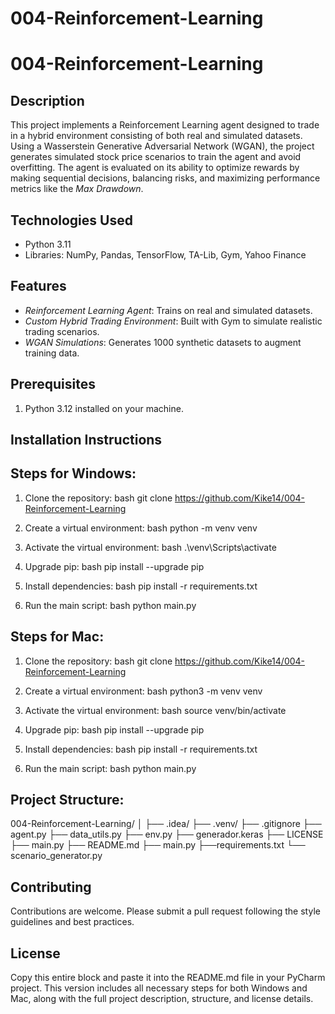 # 004-Reinforcement-Learning
# 004-Reinforcement-Learning

## Description
This project implements a Reinforcement Learning agent designed to trade in a hybrid environment consisting of both real and simulated datasets. Using a Wasserstein Generative Adversarial Network (WGAN), the project generates simulated stock price scenarios to train the agent and avoid overfitting. The agent is evaluated on its ability to optimize rewards by making sequential decisions, balancing risks, and maximizing performance metrics like the *Max Drawdown*.

## Technologies Used
- Python 3.11
- Libraries: NumPy, Pandas, TensorFlow, TA-Lib, Gym, Yahoo Finance

## Features
- *Reinforcement Learning Agent*: Trains on real and simulated datasets.
- *Custom Hybrid Trading Environment*: Built with Gym to simulate realistic trading scenarios.
- *WGAN Simulations*: Generates 1000 synthetic datasets to augment training data.
## Prerequisites
1. Python 3.12 installed on your machine.

## Installation Instructions

## Steps for Windows:
1. Clone the repository:
   bash
   git clone https://github.com/Kike14/004-Reinforcement-Learning

2. Create a virtual environment:
   bash
   python -m venv venv

3. Activate the virtual environment:
   bash
   .\venv\Scripts\activate
4. Upgrade pip:
   bash
   pip install --upgrade pip

5. Install dependencies:
   bash
   pip install -r requirements.txt

6. Run the main script:
   bash
   python main.py

## Steps for Mac:
1. Clone the repository:
   bash
   git clone https://github.com/Kike14/004-Reinforcement-Learning

2. Create a virtual environment:
   bash
   python3 -m venv venv

3. Activate the virtual environment:
   bash
   source venv/bin/activate

4. Upgrade pip:
   bash
   pip install --upgrade pip

5. Install dependencies:
   bash
   pip install -r requirements.txt

6. Run the main script:
   bash
   python main.py 

## Project Structure:
004-Reinforcement-Learning/
│
├── .idea/
├── .venv/
├── .gitignore
├── agent.py
├── data_utils.py
├── env.py
├── generador.keras
├── LICENSE
├── main.py
├── README.md
├── main.py
├──requirements.txt
└── scenario_generator.py

## Contributing
Contributions are welcome. Please submit a pull request following the style guidelines and best practices.

## License
Copy this entire block and paste it into the README.md file in your PyCharm project. This version includes all necessary steps for both Windows and Mac, along with the full project description, structure, and license details.